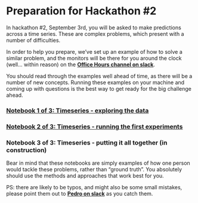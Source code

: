 # Preparation for Hackathon #2 

In hackathon #2, September 3rd, you will be asked to make predictions across a time series. These are complex problems, which present with a number of difficulties.   

In order to help you prepare, we’ve set up an example of how to solve a similar problem, and the monitors will be there for you around the clock (well… within reason) on the **[Office Hours channel on slack](https://ldssa.slack.com/messages/C6T1E97JL)**. 

You should read through the examples well ahead of time, as there will be a number of new concepts. Running these examples on your machine and coming up with questions is the best way to get ready for the big challenge ahead. 

### [Notebook 1 of 3: Timeseries - exploring the data](https://github.com/LDSSA/hackathon2/blob/master/Learning%20units/Time%20series%20-%20Exploring%20the%20data%20.ipynb) 
### [Notebook 2 of 3: Timeseries - running the first experiments](https://github.com/LDSSA/hackathon2/blob/master/Learning%20units/Time%20series%20-%20Running%20first%20experiments.ipynb)
### Notebook 3 of 3: Timeseries - putting it all together (in construction) 

Bear in mind that these notebooks are simply examples of how one person would tackle these problems, rather than “ground truth”. You absolutely should use the methods and approaches that work best for you. 

PS: there are likely to be typos, and might also be some small mistakes, please point them out to **[Pedro on slack](https://ldssa.slack.com/messages/D6F67GWEN)** as you catch them.
